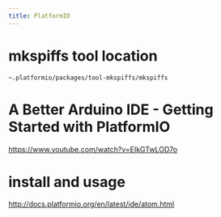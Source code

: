 ```yaml
---
title: PlatformIO
---
```


# mkspiffs tool location
```
~.platformio/packages/tool-mkspiffs/mkspiffs
```

# A Better Arduino IDE - Getting Started with PlatformIO
<https://www.youtube.com/watch?v=EIkGTwLOD7o>

# install and usage
<http://docs.platformio.org/en/latest/ide/atom.html>
